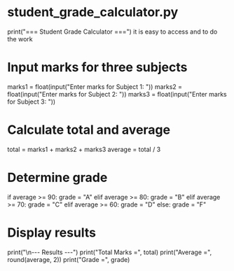 # student_grade_calculator.py

print("=== Student Grade Calculator ===")
it is easy to access and to do the work

# Input marks for three subjects
marks1 = float(input("Enter marks for Subject 1: "))
marks2 = float(input("Enter marks for Subject 2: "))
marks3 = float(input("Enter marks for Subject 3: "))

# Calculate total and average
total = marks1 + marks2 + marks3
average = total / 3

# Determine grade
if average >= 90:
    grade = "A"
elif average >= 80:
    grade = "B"
elif average >= 70:
    grade = "C"
elif average >= 60:
    grade = "D"
else:
    grade = "F"

# Display results
print("\n--- Results ---")
print("Total Marks =", total)
print("Average =", round(average, 2))
print("Grade =", grade)
